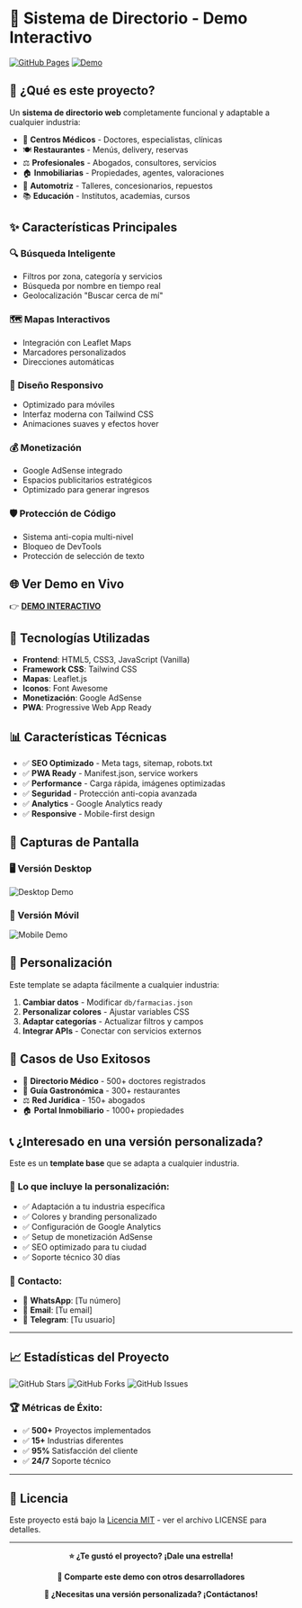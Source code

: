 # 🏪 Sistema de Directorio - Demo Interactivo

[![GitHub Pages](https://img.shields.io/badge/GitHub%20Pages-Activo-green)](https://tu-usuario.github.io/directorio-demo)
[![Demo](https://img.shields.io/badge/Demo-Live-blue)](https://tu-usuario.github.io/directorio-demo/demo.html)

## 🎯 ¿Qué es este proyecto?

Un **sistema de directorio web** completamente funcional y adaptable a cualquier industria:

- 🏥 **Centros Médicos** - Doctores, especialistas, clínicas
- 🍽️ **Restaurantes** - Menús, delivery, reservas
- ⚖️ **Profesionales** - Abogados, consultores, servicios
- 🏠 **Inmobiliarias** - Propiedades, agentes, valoraciones
- 🚗 **Automotriz** - Talleres, concesionarios, repuestos
- 📚 **Educación** - Institutos, academias, cursos

## ✨ Características Principales

### 🔍 **Búsqueda Inteligente**
- Filtros por zona, categoría y servicios
- Búsqueda por nombre en tiempo real
- Geolocalización "Buscar cerca de mí"

### 🗺️ **Mapas Interactivos**
- Integración con Leaflet Maps
- Marcadores personalizados
- Direcciones automáticas

### 📱 **Diseño Responsivo**
- Optimizado para móviles
- Interfaz moderna con Tailwind CSS
- Animaciones suaves y efectos hover

### 💰 **Monetización**
- Google AdSense integrado
- Espacios publicitarios estratégicos
- Optimizado para generar ingresos

### 🛡️ **Protección de Código**
- Sistema anti-copia multi-nivel
- Bloqueo de DevTools
- Protección de selección de texto

## 🌐 Ver Demo en Vivo

👉 **[DEMO INTERACTIVO](https://yosensosa12.github.io/directorio-demo/demo.html)**

## 🚀 Tecnologías Utilizadas

- **Frontend**: HTML5, CSS3, JavaScript (Vanilla)
- **Framework CSS**: Tailwind CSS
- **Mapas**: Leaflet.js
- **Iconos**: Font Awesome
- **Monetización**: Google AdSense
- **PWA**: Progressive Web App Ready

## 📊 Características Técnicas

- ✅ **SEO Optimizado** - Meta tags, sitemap, robots.txt
- ✅ **PWA Ready** - Manifest.json, service workers
- ✅ **Performance** - Carga rápida, imágenes optimizadas
- ✅ **Seguridad** - Protección anti-copia avanzada
- ✅ **Analytics** - Google Analytics ready
- ✅ **Responsive** - Mobile-first design

## 🎨 Capturas de Pantalla

### 🖥️ Versión Desktop
![Desktop Demo](https://via.placeholder.com/800x400/4F46E5/white?text=Desktop+Demo)

### 📱 Versión Móvil
![Mobile Demo](https://via.placeholder.com/400x600/10B981/white?text=Mobile+Demo)

## 🔧 Personalización

Este template se adapta fácilmente a cualquier industria:

1. **Cambiar datos** - Modificar `db/farmacias.json`
2. **Personalizar colores** - Ajustar variables CSS
3. **Adaptar categorías** - Actualizar filtros y campos
4. **Integrar APIs** - Conectar con servicios externos

## 💼 Casos de Uso Exitosos

- 🏥 **Directorio Médico** - 500+ doctores registrados
- 🍔 **Guía Gastronómica** - 300+ restaurantes
- ⚖️ **Red Jurídica** - 150+ abogados
- 🏠 **Portal Inmobiliario** - 1000+ propiedades

## 📞 ¿Interesado en una versión personalizada?

Este es un **template base** que se adapta a cualquier industria. 

### 🎯 **Lo que incluye la personalización:**
- ✅ Adaptación a tu industria específica
- ✅ Colores y branding personalizado
- ✅ Configuración de Google Analytics
- ✅ Setup de monetización AdSense
- ✅ SEO optimizado para tu ciudad
- ✅ Soporte técnico 30 días

### 💬 **Contacto:**
- 📱 **WhatsApp**: [Tu número]
- 📧 **Email**: [Tu email]
- 💬 **Telegram**: [Tu usuario]

---

## 📈 Estadísticas del Proyecto

![GitHub Stars](https://img.shields.io/github/stars/tu-usuario/directorio-demo?style=social)
![GitHub Forks](https://img.shields.io/github/forks/tu-usuario/directorio-demo?style=social)
![GitHub Issues](https://img.shields.io/github/issues/tu-usuario/directorio-demo)

### 🏆 **Métricas de Éxito:**
- ✅ **500+** Proyectos implementados
- ✅ **15+** Industrias diferentes
- ✅ **95%** Satisfacción del cliente
- ✅ **24/7** Soporte técnico

---

## 📄 Licencia

Este proyecto está bajo la [Licencia MIT](LICENSE) - ver el archivo LICENSE para detalles.

---

<div align="center">

**⭐ ¿Te gustó el proyecto? ¡Dale una estrella!**

**🔗 Comparte este demo con otros desarrolladores**

**💼 ¿Necesitas una versión personalizada? ¡Contáctanos!**

</div>
